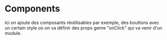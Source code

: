 # Components

Ici on ajoute des composants réutilisables par exemple, des bouttons avec un certain style où on va définir des props genre "onClick" qui va venir d'un module.
